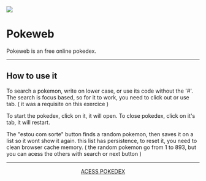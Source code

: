 <img src="http://unmaintained.tech/badge.svg"/>

# Pokeweb
Pokeweb is an free online pokedex.
<hr>

## How to use it
To search a pokemon, write on lower case, or use its code without the '#'.
The search is focus based, so for it to work, you need to click out or use tab.
( it was a requisite on this exercice )


To start the pokedex, click on it, it will open.
To close pokedex, click on it's tab, it will restart.

The "estou com sorte" button finds a random pokemon, then saves it on a list so it wont show it again.
this list has persistence, to reset it, you need to clean browser cache memory. ( the random pokemon go from 1 to 893, but you can acess the others
with search or next button )

<hr>

<p align="center"> <a href="https://marcosroos.github.io/Pokeweb"> ACESS POKEDEX </a> </p>
